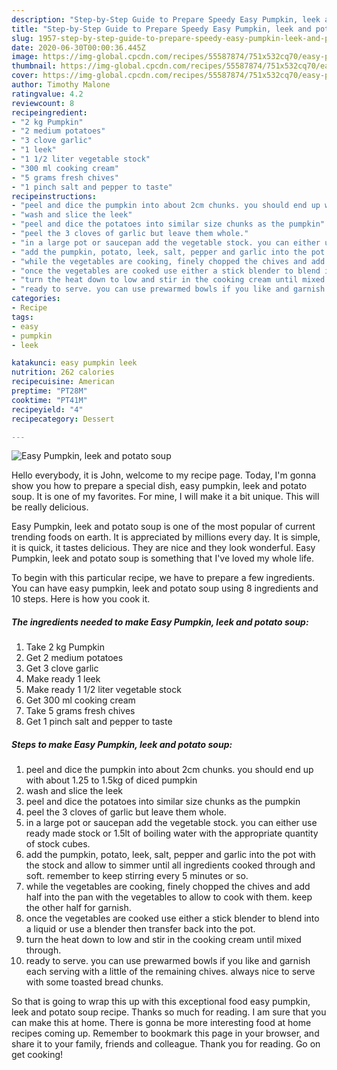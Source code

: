 ```yaml
---
description: "Step-by-Step Guide to Prepare Speedy Easy Pumpkin, leek and potato soup"
title: "Step-by-Step Guide to Prepare Speedy Easy Pumpkin, leek and potato soup"
slug: 1957-step-by-step-guide-to-prepare-speedy-easy-pumpkin-leek-and-potato-soup
date: 2020-06-30T00:00:36.445Z
image: https://img-global.cpcdn.com/recipes/55587874/751x532cq70/easy-pumpkin-leek-and-potato-soup-recipe-main-photo.jpg
thumbnail: https://img-global.cpcdn.com/recipes/55587874/751x532cq70/easy-pumpkin-leek-and-potato-soup-recipe-main-photo.jpg
cover: https://img-global.cpcdn.com/recipes/55587874/751x532cq70/easy-pumpkin-leek-and-potato-soup-recipe-main-photo.jpg
author: Timothy Malone
ratingvalue: 4.2
reviewcount: 8
recipeingredient:
- "2 kg Pumpkin"
- "2 medium potatoes"
- "3 clove garlic"
- "1 leek"
- "1 1/2 liter vegetable stock"
- "300 ml cooking cream"
- "5 grams fresh chives"
- "1 pinch salt and pepper to taste"
recipeinstructions:
- "peel and dice the pumpkin into about 2cm chunks. you should end up with about 1.25 to 1.5kg of diced pumpkin"
- "wash and slice the leek"
- "peel and dice the potatoes into similar size chunks as the pumpkin"
- "peel the 3 cloves of garlic but leave them whole."
- "in a large pot or saucepan add the vegetable stock. you can either use ready made stock or 1.5lt of boiling water with the appropriate quantity of stock cubes."
- "add the pumpkin, potato, leek, salt, pepper and garlic into the pot with the stock and allow to simmer until all ingredients cooked through and soft. remember to keep stirring every 5 minutes or so."
- "while the vegetables are cooking, finely chopped the chives and add half into the pan with the vegetables to allow to cook with them. keep the other half for garnish."
- "once the vegetables are cooked use either a stick blender to blend into a liquid or use a blender then transfer back into the pot."
- "turn the heat down to low and stir in the cooking cream until mixed through."
- "ready to serve. you can use prewarmed bowls if you like and garnish each serving with a little of the remaining chives. always nice to serve with some toasted bread chunks."
categories:
- Recipe
tags:
- easy
- pumpkin
- leek

katakunci: easy pumpkin leek 
nutrition: 262 calories
recipecuisine: American
preptime: "PT28M"
cooktime: "PT41M"
recipeyield: "4"
recipecategory: Dessert

---
```



![Easy Pumpkin, leek and potato soup](https://img-global.cpcdn.com/recipes/55587874/751x532cq70/easy-pumpkin-leek-and-potato-soup-recipe-main-photo.jpg)

Hello everybody, it is John, welcome to my recipe page. Today, I'm gonna show you how to prepare a special dish, easy pumpkin, leek and potato soup. It is one of my favorites. For mine, I will make it a bit unique. This will be really delicious.



Easy Pumpkin, leek and potato soup is one of the most popular of current trending foods on earth. It is appreciated by millions every day. It is simple, it is quick, it tastes delicious. They are nice and they look wonderful. Easy Pumpkin, leek and potato soup is something that I've loved my whole life.


To begin with this particular recipe, we have to prepare a few ingredients. You can have easy pumpkin, leek and potato soup using 8 ingredients and 10 steps. Here is how you cook it.

<!--inarticleads1-->

##### The ingredients needed to make Easy Pumpkin, leek and potato soup:

1. Take 2 kg Pumpkin
1. Get 2 medium potatoes
1. Get 3 clove garlic
1. Make ready 1 leek
1. Make ready 1 1/2 liter vegetable stock
1. Get 300 ml cooking cream
1. Take 5 grams fresh chives
1. Get 1 pinch salt and pepper to taste




<!--inarticleads2-->

##### Steps to make Easy Pumpkin, leek and potato soup:

1. peel and dice the pumpkin into about 2cm chunks. you should end up with about 1.25 to 1.5kg of diced pumpkin
1. wash and slice the leek
1. peel and dice the potatoes into similar size chunks as the pumpkin
1. peel the 3 cloves of garlic but leave them whole.
1. in a large pot or saucepan add the vegetable stock. you can either use ready made stock or 1.5lt of boiling water with the appropriate quantity of stock cubes.
1. add the pumpkin, potato, leek, salt, pepper and garlic into the pot with the stock and allow to simmer until all ingredients cooked through and soft. remember to keep stirring every 5 minutes or so.
1. while the vegetables are cooking, finely chopped the chives and add half into the pan with the vegetables to allow to cook with them. keep the other half for garnish.
1. once the vegetables are cooked use either a stick blender to blend into a liquid or use a blender then transfer back into the pot.
1. turn the heat down to low and stir in the cooking cream until mixed through.
1. ready to serve. you can use prewarmed bowls if you like and garnish each serving with a little of the remaining chives. always nice to serve with some toasted bread chunks.




So that is going to wrap this up with this exceptional food easy pumpkin, leek and potato soup recipe. Thanks so much for reading. I am sure that you can make this at home. There is gonna be more interesting food at home recipes coming up. Remember to bookmark this page in your browser, and share it to your family, friends and colleague. Thank you for reading. Go on get cooking!
